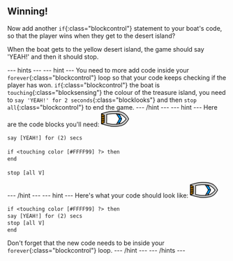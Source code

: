## Winning!

Now add another `if`{:class="blockcontrol"} statement to your boat's code, so that the player wins when they get to the desert island?

When the boat gets to the yellow desert island, the game should say 'YEAH!' and then it should stop. 

--- hints ---
--- hint ---
You need to more add code inside your `forever`{:class="blockcontrol"} loop so that your code keeps checking if the player has won. `if`{:class="blockcontrol"} the boat is `touching`{:class="blocksensing"} the colour of the treasure island, you need to `say 'YEAH!' for 2 seconds`{:class="blocklooks"} and then `stop all`{:class="blockcontrol"} to end the game. 
--- /hint ---
--- hint ---
Here are the code blocks you'll need:
![boat-sprite](images/boat_resize.png)
```blocks
say [YEAH!] for (2) secs

if <touching color [#FFFF99] ?> then
end

stop [all V]

```
--- /hint ---
--- hint ---
Here's what your code should look like:
![boat-sprite](images/boat_resize.png)
```blocks
if <touching color [#FFFF99] ?> then
say [YEAH!] for (2) secs
stop [all V]
end
```

Don't forget that the new code needs to be inside your `forever`{:class="blockcontrol"} loop. 
--- /hint ---
--- /hints ---

